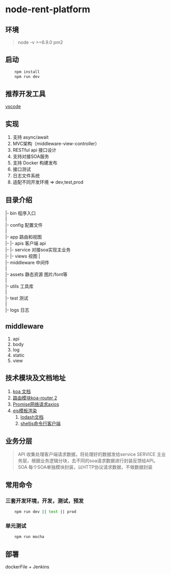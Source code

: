 # node-rent-platform

## 环境

> node -v >=6.9.0
> pm2 

## 启动

```bash
    npm install
    npm run dev
```

## 推荐开发工具
[vscode](https://code.visualstudio.com/)

## 实现
1. 支持 async/await
2. MVC架构（middleware-view-controller）
3. RESTful api 接口设计
4. 支持对接SOA服务
5. 支持 Docker 构建发布
6. 接口测试
7. 日志文件系统
8. 适配不同开发环境 => dev,test,prod


## 目录介绍
|- bin 程序入口  
|  
|- config 配置文件  
|  
|- app 路由和视图  
|- |- apis 客户端 api  
|- |- service 对接soa实现主业务  
|- |- views 视图
|  
|- middleware 中间件  
|  
|- assets 静态资源 图片/font等   
|  
|- utils  工具库  
|  
|- test 测试  
|  
|- logs 日志  

## middleware

1. api 
2. body 
3. log 
4. static
5. view 

## 技术模块及文档地址

1. [koa 文档](https://github.com/guo-yu/koa-guide)
2. [路由模块koa-router 2](https://github.com/alexmingoia/koa-router/tree/master/#module_koa-router--Router+get%7Cput%7Cpost%7Cpatch%7Cdelete)
3. [Promise网络请求axios](https://github.com/mzabriskie/axios)
4. [ejs模板渲染](https://github.com/mde/ejs)
    1. [lodash文档](https://lodash.com/docs/4.17.2)
    2. [shelljs命令行客户端](https://github.com/shelljs/shelljs)
    

## 业务分层

> API 收集处理客户端请求数据，将处理好的数据发给service
> SERVICE 主业务层，根据业务逻辑分块，去不同的soa请求数据进行封装反馈给API。
> SOA 每个SOA单独模块封装，以HTTP协议请求数据，不做数据封装

## 常用命令

### 三套开发环境，开发，测试，预发

```bash
    npm run dev || test || prod
```

### 单元测试

```bash
    npm run mocha
```

## 部署

dockerFile + Jenkins

